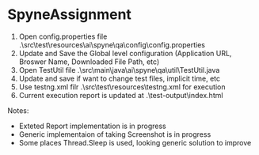 # SpyneAssignment
1. Open config.properties file .\src\test\resources\ai\spyne\qa\config\config.properties
2. Update and Save the Global level configuration (Application URL, Broswer Name, Downloaded File Path, etc)
3. Open TestUtil file .\src\main\java\ai\spyne\qa\util\TestUtil.java
4. Update and save if want to change test files, implicit time, etc
5. Use testng.xml filr .\src\test\resources\testng.xml for execution
6. Current execution report is updated at .\test-output\index.html
   

Notes: 
- Exteted Report implementation is in progress
- Generic implementaion of taking Screenshot is in progress
- Some places Thread.Sleep is used, looking generic solution to improve 
